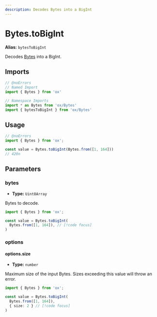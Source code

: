 ```yaml
---
description: Decodes Bytes into a BigInt
---
```


# Bytes.toBigInt

**Alias:** `bytesToBigInt`

Decodes [Bytes](/api/bytes) into a BigInt.

## Imports

```ts twoslash
// @noErrors
// Named Import 
import { Bytes } from 'ox'

// Namespace Imports
import * as Bytes from 'ox/Bytes'
import { bytesToBigInt } from 'ox/Bytes'
```

## Usage

```ts twoslash
// @noErrors
import { Bytes } from 'ox';

const value = Bytes.toBigInt(Bytes.from([1, 164]))
// 420n
```

## Parameters

### bytes

- **Type:** `Uint8Array`

Bytes to decode.

```ts twoslash
import { Bytes } from 'ox';

const value = Bytes.toBigInt(
  Bytes.from([1, 164]), // [!code focus]
)
```

### options

#### options.size

- **Type:** `number`

Maximum size of the input Bytes. Sizes exceeding this value will throw an error.

```ts twoslash
import { Bytes } from 'ox';

const value = Bytes.toBigInt(
  Bytes.from([1, 164]), 
  { size: 2 } // [!code focus]
)
```

